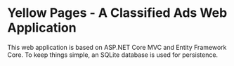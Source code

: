 ﻿# Yellow Pages - A Classified Ads Web Application 

This web application is based on ASP.NET Core MVC and Entity Framework Core.
To keep things simple, an SQLite database is used for persistence.